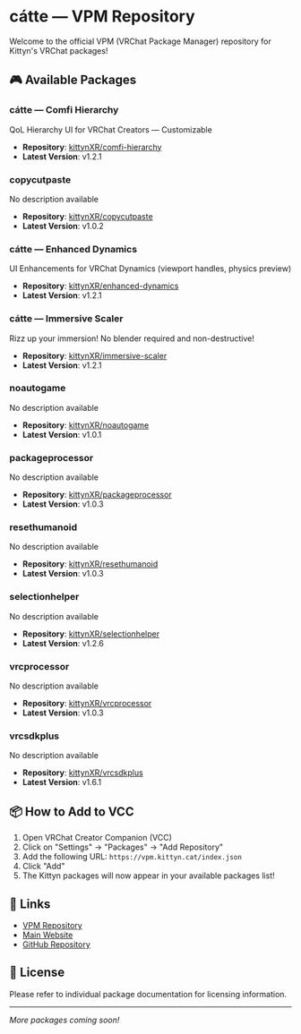 # cátte — VPM Repository

Welcome to the official VPM (VRChat Package Manager) repository for Kittyn's VRChat packages!

## 🎮 Available Packages

### cátte — Comfi Hierarchy
QoL Hierarchy UI for VRChat Creators — Customizable
- **Repository**: [kittynXR/comfi-hierarchy](https://github.com/kittynXR/comfi-hierarchy)
- **Latest Version**: v1.2.1

### copycutpaste
No description available
- **Repository**: [kittynXR/copycutpaste](https://github.com/kittynXR/copycutpaste)
- **Latest Version**: v1.0.2

### cátte — Enhanced Dynamics
UI Enhancements for VRChat Dynamics (viewport handles, physics preview)
- **Repository**: [kittynXR/enhanced-dynamics](https://github.com/kittynXR/enhanced-dynamics)
- **Latest Version**: v1.2.1

### cátte — Immersive Scaler
Rizz up your immersion! No blender required and non-destructive!
- **Repository**: [kittynXR/immersive-scaler](https://github.com/kittynXR/immersive-scaler)
- **Latest Version**: v1.2.1

### noautogame
No description available
- **Repository**: [kittynXR/noautogame](https://github.com/kittynXR/noautogame)
- **Latest Version**: v1.0.1

### packageprocessor
No description available
- **Repository**: [kittynXR/packageprocessor](https://github.com/kittynXR/packageprocessor)
- **Latest Version**: v1.0.3

### resethumanoid
No description available
- **Repository**: [kittynXR/resethumanoid](https://github.com/kittynXR/resethumanoid)
- **Latest Version**: v1.0.3

### selectionhelper
No description available
- **Repository**: [kittynXR/selectionhelper](https://github.com/kittynXR/selectionhelper)
- **Latest Version**: v1.2.6

### vrcprocessor
No description available
- **Repository**: [kittynXR/vrcprocessor](https://github.com/kittynXR/vrcprocessor)
- **Latest Version**: v1.0.3

### vrcsdkplus
No description available
- **Repository**: [kittynXR/vrcsdkplus](https://github.com/kittynXR/vrcsdkplus)
- **Latest Version**: v1.6.1

## 📦 How to Add to VCC

1. Open VRChat Creator Companion (VCC)
2. Click on "Settings" → "Packages" → "Add Repository"
3. Add the following URL: `https://vpm.kittyn.cat/index.json`
4. Click "Add"
5. The Kittyn packages will now appear in your available packages list!

## 🔗 Links

- [VPM Repository](https://vpm.kittyn.cat)
- [Main Website](https://kittyn.cat)
- [GitHub Repository](https://github.com/kittynXR/kittyn-vpm)

## 📝 License

Please refer to individual package documentation for licensing information.

---

*More packages coming soon!*
